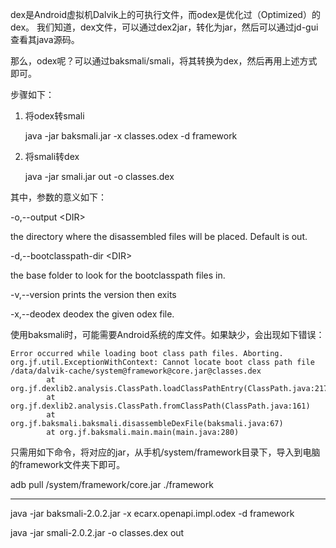 dex是Android虚拟机Dalvik上的可执行文件，而odex是优化过（Optimized）的dex。
我们知道，dex文件，可以通过dex2jar，转化为jar，然后可以通过jd-gui查看其java源码。

那么，odex呢？可以通过baksmali/smali，将其转换为dex，然后再用上述方式即可。

步骤如下：

1. 将odex转smali

	java -jar baksmali.jar -x classes.odex -d framework

2. 将smali转dex

	java -jar smali.jar out -o classes.dex


其中，参数的意义如下：

-o,--output \<DIR>         

the directory where the disassembled files will be placed. Default is out.  

-d,--bootclasspath-dir \<DIR>      

the base folder to look for the bootclasspath files in.
   
-v,--version        prints the version then exits 
 
-x,--deodex         deodex the given odex file.   

使用baksmali时，可能需要Android系统的库文件。如果缺少，会出现如下错误：

```
Error occurred while loading boot class path files. Aborting.  
org.jf.util.ExceptionWithContext: Cannot locate boot class path file /data/dalvik-cache/system@framework@core.jar@classes.dex  
        at org.jf.dexlib2.analysis.ClassPath.loadClassPathEntry(ClassPath.java:217)  
        at org.jf.dexlib2.analysis.ClassPath.fromClassPath(ClassPath.java:161)  
        at org.jf.baksmali.baksmali.disassembleDexFile(baksmali.java:67)  
        at org.jf.baksmali.main.main(main.java:280)  
```


只需用如下命令，将对应的jar，从手机/system/framework目录下，导入到电脑的framework文件夹下即可。

adb pull /system/framework/core.jar ./framework

----
java -jar baksmali-2.0.2.jar  -x ecarx.openapi.impl.odex -d framework

java -jar smali-2.0.2.jar  -o classes.dex out 